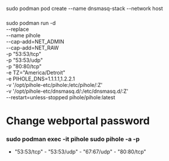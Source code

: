 sudo podman pod create --name dnsmasq-stack --network host
###
sudo podman run -d \
    --replace \
    --name pihole \
    --cap-add=NET_ADMIN \
    --cap-add=NET_RAW \
    -p "53:53/tcp" \
    -p "53:53/udp" \
    -p "80:80/tcp" \
    -e TZ="America/Detroit" \
    -e PIHOLE_DNS=1.1.1.1,1.2.2.1 \
    -v '/opt/pihole-etc/pihole:/etc/pihole/:Z' \
    -v '/opt/pihole-etc/dnsmasq.d/:/etc/dnsmasq.d/:Z' \
    --restart=unless-stopped pihole/pihole:latest
###
# Change webportal password
### sudo podman exec -it pihole sudo pihole -a -p


- "53:53/tcp"
      - "53:53/udp"
      - "67:67/udp"
      - "80:80/tcp"
